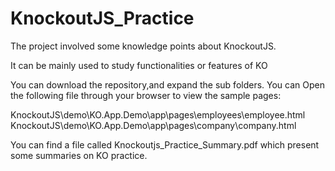 # KnockoutJS_Practice
The project involved some knowledge points about KnockoutJS.    

It can be mainly used to study functionalities or features of KO  

You can download the repository,and expand the sub folders. You can Open the following file through your browser to view the sample pages: 

KnockoutJS\demo\KO.App.Demo\app\pages\employees\employee.html
KnockoutJS\demo\KO.App.Demo\app\pages\company\company.html

You can find a file called Knockoutjs_Practice_Summary.pdf which present some summaries on KO practice.
